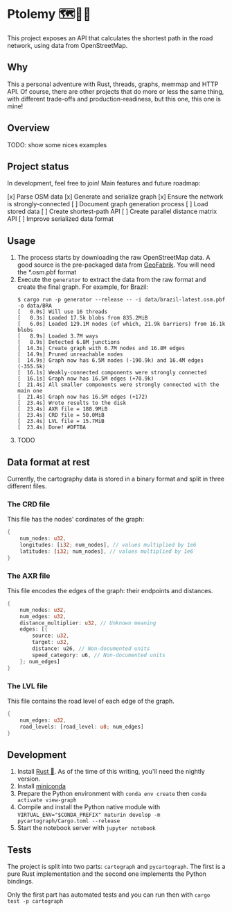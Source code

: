 # Ptolemy 🗺️🐍🦀

This project exposes an API that calculates the shortest path in the road network, using data from OpenStreetMap.

## Why

This a personal adventure with Rust, threads, graphs, memmap and HTTP API. Of course, there are other projects that do more or less the
same thing, with different trade-offs and production-readiness, but this one, this one is mine!

## Overview

TODO: show some nices examples

## Project status

In development, feel free to join! Main features and future roadmap:

[x] Parse OSM data
[x] Generate and serialize graph
[x] Ensure the network is strongly-connected
[ ] Document graph generation process
[ ] Load stored data
[ ] Create shortest-path API
[ ] Create parallel distance matrix API
[ ] Improve serialized data format

## Usage

1. The process starts by downloading the raw OpenStreetMap data. A good source is the pre-packaged data from [GeoFabrik](https://download.geofabrik.de/).
    You will need the *.osm.pbf format
2. Execute the `generator` to extract the data from the raw format and create the final graph. For example, for Brazil:
    ```
    $ cargo run -p generator --release -- -i data/brazil-latest.osm.pbf -o data/BRA
    [   0.0s] Will use 16 threads
    [   0.3s] Loaded 17.5k blobs from 835.2MiB
    [   6.0s] Loaded 129.1M nodes (of which, 21.9k barriers) from 16.1k blobs
    [   8.9s] Loaded 3.7M ways
    [   8.9s] Detected 6.8M junctions
    [  14.3s] Create graph with 6.7M nodes and 16.8M edges
    [  14.9s] Pruned unreachable nodes
    [  14.9s] Graph now has 6.5M nodes (-190.9k) and 16.4M edges (-355.5k)
    [  16.1s] Weakly-connected components were strongly connected
    [  16.1s] Graph now has 16.5M edges (+70.9k)
    [  21.4s] All smaller components were strongly connected with the main one
    [  21.4s] Graph now has 16.5M edges (+172)
    [  23.4s] Wrote results to the disk
    [  23.4s] AXR file = 188.9MiB
    [  23.4s] CRD file = 50.0MiB
    [  23.4s] LVL file = 15.7MiB
    [  23.4s] Done! #DFTBA
    ```
3. TODO

## Data format at rest

Currently, the cartography data is stored in a binary format and split in three different files.

### The CRD file

This file has the nodes' cordinates of the graph:

```rs
{
    num_nodes: u32,
    longitudes: [i32; num_nodes], // values multiplied by 1e6
    latitudes: [i32; num_nodes], // values multiplied by 1e6
}
```

### The AXR file

This file encodes the edges of the graph: their endpoints and distances.

```rs
{
    num_nodes: u32,
    num_edges: u32,
    distance_multiplier: u32, // Unknown meaning
    edges: [{
        source: u32,
        target: u32,
        distance: u26, // Non-documented units
        speed_category: u6, // Non-documented units
    }; num_edges]
}
```

### The LVL file

This file contains the road level of each edge of the graph.

```rs
{
    num_edges: u32,
    road_levels: [road_level: u8; num_edges]
}
```

## Development

1. Install [Rust 🦀](https://www.rust-lang.org/tools/install). As of the time of this writing, you'll need the nightly version.
2. Install [miniconda](https://docs.conda.io/projects/conda/en/latest/user-guide/install/index.html)
3. Prepare the Python environment with `conda env create` then `conda activate view-graph`
4. Compile and install the Python native module with `VIRTUAL_ENV="$CONDA_PREFIX" maturin develop -m pycartograph/Cargo.toml --release`
5. Start the notebook server with `jupyter notebook`

## Tests

The project is split into two parts: `cartograph` and `pycartograph`. The first is a pure Rust implementation and the second one implements the Python bindings.

Only the first part has automated tests and you can run then with `cargo test -p cartograph`